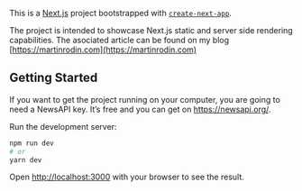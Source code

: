 This is a [Next.js](https://nextjs.org/) project bootstrapped with [`create-next-app`](https://github.com/vercel/next.js/tree/canary/packages/create-next-app).

The project is intended to showcase Next.js static and server side rendering capabilities. The asociated article can be found on my blog [https://martinrodin.com](https://martinrodin.com)

## Getting Started

If you want to get the project running on your computer, you are going to need a NewsAPI key. It’s free and you can get on https://newsapi.org/.

Run the development server:

```bash
npm run dev
# or
yarn dev
```

Open [http://localhost:3000](http://localhost:3000) with your browser to see the result.
